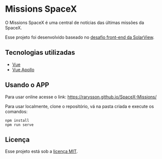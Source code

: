 # Missions SpaceX

O Missions SpaceX é uma central de notícias das últimas missões da SpaceX.

Esse projeto foi desenvolvido baseado no [desafio front-end da SolarView](docs/DESAFIO.md).

## Tecnologias utilizadas

* [Vue](https://vuejs.org/)
* [Vue Apollo](https://apollo.vuejs.org/)

## Usando o APP

Para usar online acesse o link: https://rarysson.github.io/SpaceX-Missions/

Para usar localmente, clone o repositório, vá na pasta criada e execute os comandos:

```
npm install
npm run serve
```
## Licença

Esse projeto está sob a [licença MIT](LICENSE).
